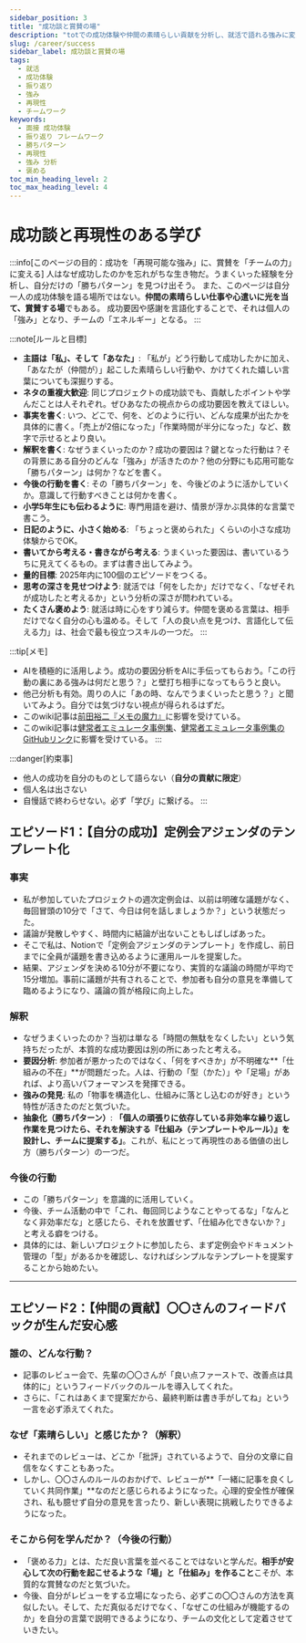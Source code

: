 ```yaml
---
sidebar_position: 3
title: "成功談と賞賛の場"
description: "totでの成功体験や仲間の素晴らしい貢献を分析し、就活で語れる強みに変える。再現性のある学びと「褒める力」を養うためのフレームワーク。"
slug: /career/success
sidebar_label: 成功談と賞賛の場
tags:
  - 就活
  - 成功体験
  - 振り返り
  - 強み
  - 再現性
  - チームワーク
keywords:
  - 面接 成功体験
  - 振り返り フレームワーク
  - 勝ちパターン
  - 再現性
  - 強み 分析
  - 褒める
toc_min_heading_level: 2
toc_max_heading_level: 4
---
```



# 成功談と再現性のある学び

:::info[このページの目的：成功を「再現可能な強み」に、賞賛を「チームの力」に変える]
人はなぜ成功したのかを忘れがちな生き物だ。うまくいった経験を分析し、自分だけの「勝ちパターン」を見つけ出そう。
また、このページは自分一人の成功体験を語る場所ではない。**仲間の素晴らしい仕事や心遣いに光を当て、賞賛する場**でもある。
成功要因や感謝を言語化することで、それは個人の「強み」となり、チームの「エネルギー」となる。
:::

:::note[ルールと目標]
- **主語は「私」、そして「あなた」**: 「私が」どう行動して成功したかに加え、「あなたが（仲間が）」起こした素晴らしい行動や、かけてくれた嬉しい言葉についても深掘りする。
- **ネタの重複大歓迎**: 同じプロジェクトの成功談でも、貢献したポイントや学んだことは人それぞれ。ぜひあなたの視点からの成功要因を教えてほしい。
- **事実を書く**: いつ、どこで、何を、どのように行い、どんな成果が出たかを具体的に書く。「売上が2倍になった」「作業時間が半分になった」など、数字で示せるとより良い。
- **解釈を書く**: なぜうまくいったのか？成功の要因は？鍵となった行動は？その背景にある自分のどんな「強み」が活きたのか？他の分野にも応用可能な「勝ちパターン」は何か？などを書く。
- **今後の行動を書く**: その「勝ちパターン」を、今後どのように活かしていくか。意識して行動すべきことは何かを書く。
- **小学5年生にも伝わるように**: 専門用語を避け、情景が浮かぶ具体的な言葉で書こう。
- **日記のように、小さく始める**: 「ちょっと褒められた」くらいの小さな成功体験からでOK。
- **書いてから考える・書きながら考える**: うまくいった要因は、書いているうちに見えてくるもの。まずは書き出してみよう。
- **量的目標**: 2025年内に100個のエピソードをつくる。
- **思考の深さを見せつけよう**: 就活では「何をしたか」だけでなく、「なぜそれが成功したと考えるか」という分析の深さが問われている。
- **たくさん褒めよう**: 就活は時に心をすり減らす。仲間を褒める言葉は、相手だけでなく自分の心も温める。そして「人の良い点を見つけ、言語化して伝える力」は、社会で最も役立つスキルの一つだ。
:::

:::tip[メモ]
- AIを積極的に活用しよう。成功の要因分析をAIに手伝ってもらおう。「この行動の裏にある強みは何だと思う？」と壁打ち相手になってもらうと良い。
- 他己分析も有効。周りの人に「あの時、なんでうまくいったと思う？」と聞いてみよう。自分では気づけない視点が得られるはずだ。
- このwiki記事は[前田裕二『メモの魔力』](https.valuebooks.jp/%E3%83%A1%E3%83%A2%E3%81%AE%E9%AD%94%E5%8A%9B--NewsPicks-Book-/bp/VS0052217025)に影響を受けている。
- このwiki記事は[健常者エミュレータ事例集](https://healthy-person-emulator.org/readme)、[健常者エミュレータ事例集のGitHubリンク](https://github.com/sora32127/healthy-person-emulator-dotorg)に影響を受けている。
:::

:::danger[約束事]
- 他人の成功を自分のものとして語らない（**自分の貢献に限定**）
- 個人名は出さない
- 自慢話で終わらせない。必ず「学び」に繋げる。
:::

## エピソード1：【自分の成功】定例会アジェンダのテンプレート化

### 事実
- 私が参加していたプロジェクトの週次定例会は、以前は明確な議題がなく、毎回冒頭の10分で「さて、今日は何を話しましょうか？」という状態だった。
- 議論が発散しやすく、時間内に結論が出ないこともしばしばあった。
- そこで私は、Notionで「定例会アジェンダのテンプレート」を作成し、前日までに全員が議題を書き込めるように運用ルールを提案した。
- 結果、アジェンダを決める10分が不要になり、実質的な議論の時間が平均で15分増加。事前に議題が共有されることで、参加者も自分の意見を準備して臨めるようになり、議論の質が格段に向上した。

### 解釈
- なぜうまくいったのか？当初は単なる「時間の無駄をなくしたい」という気持ちだったが、本質的な成功要因は別の所にあったと考える。
- **要因分析**: 参加者が悪かったのではなく、「何をすべきか」が不明確な**「仕組みの不在」**が問題だった。人は、行動の「型（かた）」や「足場」があれば、より高いパフォーマンスを発揮できる。
- **強みの発見**: 私の「物事を構造化し、仕組みに落とし込むのが好き」という特性が活きたのだと気づいた。
- **抽象化（勝ちパターン）**: **「個人の頑張りに依存している非効率な繰り返し作業を見つけたら、それを解決する『仕組み（テンプレートやルール）』を設計し、チームに提案する」**。これが、私にとって再現性のある価値の出し方（勝ちパターン）の一つだ。

### 今後の行動
- この「勝ちパターン」を意識的に活用していく。
- 今後、チーム活動の中で「これ、毎回同じようなことやってるな」「なんとなく非効率だな」と感じたら、それを放置せず、「仕組み化できないか？」と考える癖をつける。
- 具体的には、新しいプロジェクトに参加したら、まず定例会やドキュメント管理の「型」があるかを確認し、なければシンプルなテンプレートを提案することから始めたい。

---

## エピソード2：【仲間の貢献】〇〇さんのフィードバックが生んだ安心感

### 誰の、どんな行動？
- 記事のレビュー会で、先輩の〇〇さんが「良い点ファーストで、改善点は具体的に」というフィードバックのルールを導入してくれた。
- さらに、「これはあくまで提案だから、最終判断は書き手がしてね」という一言を必ず添えてくれた。

### なぜ「素晴らしい」と感じたか？（解釈）
- それまでのレビューは、どこか「批評」されているようで、自分の文章に自信をなくすこともあった。
- しかし、〇〇さんのルールのおかげで、レビューが**「一緒に記事を良くしていく共同作業」**なのだと感じられるようになった。心理的安全性が確保され、私も臆せず自分の意見を言ったり、新しい表現に挑戦したりできるようになった。

### そこから何を学んだか？（今後の行動）
- 「褒める力」とは、ただ良い言葉を並べることではないと学んだ。**相手が安心して次の行動を起こせるような「場」と「仕組み」を作ること**こそが、本質的な賞賛なのだと気づいた。
- 今後、自分がレビューをする立場になったら、必ずこの〇〇さんの方法を真似したい。そして、ただ真似るだけでなく、「なぜこの仕組みが機能するのか」を自分の言葉で説明できるようになり、チームの文化として定着させていきたい。